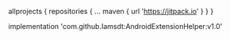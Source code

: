 

allprojects {
		repositories {
			...
			maven { url 'https://jitpack.io' }
		}
	}

implementation 'com.github.Iamsdt:AndroidExtensionHelper:v1.0'